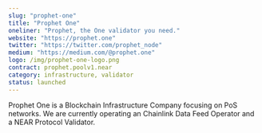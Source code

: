 ```yaml
---
slug: "prophet-one"
title: "Prophet One"
oneliner: "Prophet, the One validator you need."
website: "https://prophet.one"
twitter: "https://twitter.com/prophet_node"
medium: "https://medium.com/@prophet.one"
logo: /img/prophet-one-logo.png
contract: prophet.poolv1.near
category: infrastructure, validator
status: launched
---
```


Prophet One is a Blockchain Infrastructure Company focusing on PoS networks. We are currently operating an Chainlink Data Feed Operator and a NEAR Protocol Validator.
